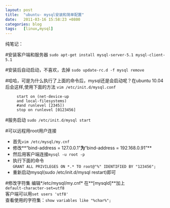 ```yaml
---
layout: post
title:  "ubuntu- mysql安装和简单配置"
date:   2011-03-16 15:58:23 +0800
categories: blog
tags:   [linux,mysql]
---
```

纯笔记：

#安装客户端和服务器
`sudo apt-get install mysql-server-5.1 mysql-client-5.1`

#安装后自动启动，不喜欢，去掉
`sudo update-rc.d -f mysql remove`

#哈哈，可是为什么执行了上面的命令后，mysql还是会启动呢？在ubuntu 10.04后会这样,使用下面的方法
`vim /etc/init.d/mysql.conf`

         start on (net-device-up
         and local-filesystems)
         #and runlevel [2345])
         stop on runlevel [0123456]

#服务启动
`sudo /etc/init.d/mysql start`

#可以远程用root用户连接
- 首先`vim /etc/mysql/my.cnf`
- 修改**“bind-address = 127.0.0.1”**为**“bind-address = 192.168.0.91”**
- 然后用客户端连接`mysql -u root -p`
- 执行下面的命令               
`GRANT ALL PRIVILEGES ON *.* TO root@"%" IDENTIFIED BY "123456";`
- 重新启动mysql(sudo /etc/init.d/mysql restart)即可

#修改字符集
编辑*/etc/mysql/my.cnf*
在**[mysqld]**加上     
`default-character-set=utf8 `           
客户端可以用`set users 'utf8'`       
查看使用的字符集：`show variables like "%char%";`        